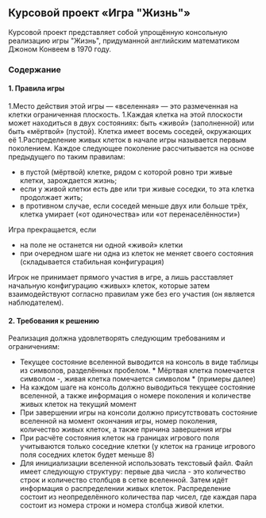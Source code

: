 ## Курсовой проект «Игра "Жизнь"»
Курсовой проект представляет собой упрощённую консольную реализацию игры "Жизнь", придуманной английским математиком Джоном Конвеем в 1970 году.

### Содержание

#### 1. Правила игры

1.Место действия этой игры — «вселенная» — это размеченная на клетки ограниченная плоскость.
1.Каждая клетка на этой плоскости может находиться в двух состояниях: быть «живой» (заполненной) или быть «мёртвой» (пустой). Клетка имеет восемь соседей, окружающих её
1.Распределение живых клеток в начале игры называется первым поколением. Каждое следующее поколение рассчитывается на основе предыдущего по таким правилам:

* в пустой (мёртвой) клетке, рядом с которой ровно три живые клетки, зарождается жизнь;
* если у живой клетки есть две или три живые соседки, то эта клетка продолжает жить; 
* в противном случае, если соседей меньше двух или больше трёх, клетка умирает («от одиночества» или «от перенаселённости»)

Игра прекращается, если

* на поле не останется ни одной «живой» клетки
* при очередном шаге ни одна из клеток не меняет своего состояния (складывается стабильная конфигурация)

Игрок не принимает прямого участия в игре, а лишь расставляет начальную конфигурацию «живых» клеток, которые затем взаимодействуют согласно правилам уже без его участия (он является наблюдателем).

#### 2. Требования к решению

Реализация должна удовлетворять следующим требованиям и ограничениям:

* Текущее состояние вселенной выводится на консоль в виде таблицы из символов, разделённых пробелом. * Мёртвая клетка помечается символом -, живая клетка помечается символом * (примеры далее)
* На каждом шаге на консоль должно выводиться текущее состояние вселенной, а также информация о номере поколения и количестве живых клеток на текущий момент
* При завершении игры на консоли должно присутствовать состояние вселенной на момент окончания игры, номер поколения, количество живых клеток, а также причина завершения игры
* При расчёте состояния клеток на границах игрового поля учитываются только соседние клетки (у клеток на границе игрового поля соседних клеток будет меньше 8)
* Для инициализации вселенной использовать текстовый файл. Файл имеет следующую структуру: первые два числа - это количество строк и количество столбцов в сетке вселенной. Затем идёт информация о распределении живых клеток. Распределение состоит из неопределённого количества пар чисел, где каждая пара состоит из номера строки и номера столбца живой клетки.